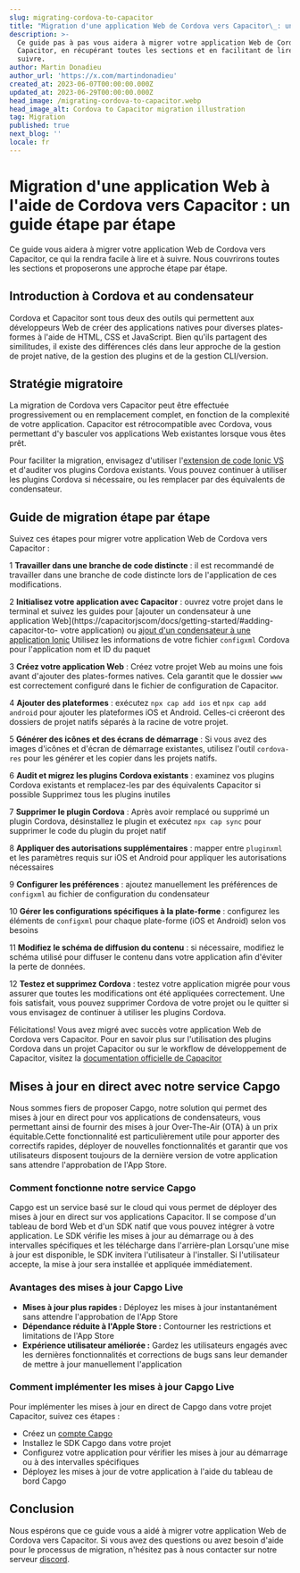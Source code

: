 ```yaml
---
slug: migrating-cordova-to-capacitor
title: "Migration d'une application Web de Cordova vers Capacitor\_: un guide pas à pas"
description: >-
  Ce guide pas à pas vous aidera à migrer votre application Web de Cordova vers
  Capacitor, en récupérant toutes les sections et en facilitant de lire et de
  suivre.
author: Martin Donadieu
author_url: 'https://x.com/martindonadieu'
created_at: 2023-06-07T00:00:00.000Z
updated_at: 2023-06-29T00:00:00.000Z
head_image: /migrating-cordova-to-capacitor.webp
head_image_alt: Cordova to Capacitor migration illustration
tag: Migration
published: true
next_blog: ''
locale: fr
---
```


# Migration d'une application Web à l'aide de Cordova vers Capacitor : un guide étape par étape

Ce guide vous aidera à migrer votre application Web de Cordova vers Capacitor, ce qui la rendra facile à lire et à suivre. Nous couvrirons toutes les sections et proposerons une approche étape par étape.

## Introduction à Cordova et au condensateur

Cordova et Capacitor sont tous deux des outils qui permettent aux développeurs Web de créer des applications natives pour diverses plates-formes à l'aide de HTML, CSS et JavaScript. Bien qu'ils partagent des similitudes, il existe des différences clés dans leur approche de la gestion de projet native, de la gestion des plugins et de la gestion CLI/version.

## Stratégie migratoire

La migration de Cordova vers Capacitor peut être effectuée progressivement ou en remplacement complet, en fonction de la complexité de votre application. Capacitor est rétrocompatible avec Cordova, vous permettant d'y basculer vos applications Web existantes lorsque vous êtes prêt.

Pour faciliter la migration, envisagez d'utiliser l'[extension de code Ionic VS](https://marketplacevisualstudiocom/items/?itemName=ionicionic) et d'auditer vos plugins Cordova existants. Vous pouvez continuer à utiliser les plugins Cordova si nécessaire, ou les remplacer par des équivalents de condensateur.

## Guide de migration étape par étape

Suivez ces étapes pour migrer votre application Web de Cordova vers Capacitor :

1 **Travailler dans une branche de code distincte** : il est recommandé de travailler dans une branche de code distincte lors de l'application de ces modifications.

2 **Initialisez votre application avec Capacitor** : ouvrez votre projet dans le terminal et suivez les guides pour [ajouter un condensateur à une application Web](https://capacitorjscom/docs/getting-started/#adding-capacitor-to- votre application) ou [ajout d'un condensateur à une application Ionic](https://capacitorjscom/docs/getting-started/with-ionic/#existing-ionic-project) Utilisez les informations de votre fichier `configxml` Cordova pour l'application nom et ID du paquet

3 **Créez votre application Web** : Créez votre projet Web au moins une fois avant d'ajouter des plates-formes natives. Cela garantit que le dossier `www` est correctement configuré dans le fichier de configuration de Capacitor.

4 **Ajouter des plateformes** : exécutez `npx cap add ios` et `npx cap add android` pour ajouter les plateformes iOS et Android. Celles-ci créeront des dossiers de projet natifs séparés à la racine de votre projet.

5 **Générer des icônes et des écrans de démarrage** : Si vous avez des images d'icônes et d'écran de démarrage existantes, utilisez l'outil `cordova-res` pour les générer et les copier dans les projets natifs.

6 **Audit et migrez les plugins Cordova existants** : examinez vos plugins Cordova existants et remplacez-les par des équivalents Capacitor si possible Supprimez tous les plugins inutiles

7 **Supprimer le plugin Cordova** : Après avoir remplacé ou supprimé un plugin Cordova, désinstallez le plugin et exécutez `npx cap sync` pour supprimer le code du plugin du projet natif

8 **Appliquer des autorisations supplémentaires** : mapper entre `pluginxml` et les paramètres requis sur iOS et Android pour appliquer les autorisations nécessaires

9 **Configurer les préférences** : ajoutez manuellement les préférences de `configxml` au fichier de configuration du condensateur

10 **Gérer les configurations spécifiques à la plate-forme** : configurez les éléments de `configxml` pour chaque plate-forme (iOS et Android) selon vos besoins

11 **Modifiez le schéma de diffusion du contenu** : si nécessaire, modifiez le schéma utilisé pour diffuser le contenu dans votre application afin d'éviter la perte de données.

12 **Testez et supprimez Cordova** : testez votre application migrée pour vous assurer que toutes les modifications ont été appliquées correctement. Une fois satisfait, vous pouvez supprimer Cordova de votre projet ou le quitter si vous envisagez de continuer à utiliser les plugins Cordova.

Félicitations! Vous avez migré avec succès votre application Web de Cordova vers Capacitor. Pour en savoir plus sur l'utilisation des plugins Cordova dans un projet Capacitor ou sur le workflow de développement de Capacitor, visitez la [documentation officielle de Capacitor](https://capacitorjscom/docs/)

## Mises à jour en direct avec notre service Capgo

Nous sommes fiers de proposer Capgo, notre solution qui permet des mises à jour en direct pour vos applications de condensateurs, vous permettant ainsi de fournir des mises à jour Over-The-Air (OTA) à un prix équitable.Cette fonctionnalité est particulièrement utile pour apporter des correctifs rapides, déployer de nouvelles fonctionnalités et garantir que vos utilisateurs disposent toujours de la dernière version de votre application sans attendre l'approbation de l'App Store.

### Comment fonctionne notre service Capgo

Capgo est un service basé sur le cloud qui vous permet de déployer des mises à jour en direct sur vos applications Capacitor. Il se compose d'un tableau de bord Web et d'un SDK natif que vous pouvez intégrer à votre application. Le SDK vérifie les mises à jour au démarrage ou à des intervalles spécifiques et les télécharge dans l'arrière-plan Lorsqu'une mise à jour est disponible, le SDK invitera l'utilisateur à l'installer. Si l'utilisateur accepte, la mise à jour sera installée et appliquée immédiatement.

### Avantages des mises à jour Capgo Live

- **Mises à jour plus rapides :** Déployez les mises à jour instantanément sans attendre l'approbation de l'App Store
- **Dépendance réduite à l'Apple Store :** Contourner les restrictions et limitations de l'App Store
- **Expérience utilisateur améliorée :** Gardez les utilisateurs engagés avec les dernières fonctionnalités et corrections de bugs sans leur demander de mettre à jour manuellement l'application


### Comment implémenter les mises à jour Capgo Live

Pour implémenter les mises à jour en direct de Capgo dans votre projet Capacitor, suivez ces étapes :
- Créez un [compte Capgo](https://webcapgoapp/)
- Installez le SDK Capgo dans votre projet
- Configurez votre application pour vérifier les mises à jour au démarrage ou à des intervalles spécifiques
- Déployez les mises à jour de votre application à l'aide du tableau de bord Capgo

## Conclusion

Nous espérons que ce guide vous a aidé à migrer votre application Web de Cordova vers Capacitor. Si vous avez des questions ou avez besoin d'aide pour le processus de migration, n'hésitez pas à nous contacter sur notre serveur [discord](https://discordgg/VnYRvBfgA6).